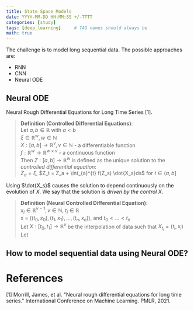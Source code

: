 ```yaml
---
title: State Space Models
date: YYYY-MM-DD HH:MM:SS +/-TTTT
categories: [study]
tags: [deep_learning]     # TAG names should always be 
math: true
---
```


The challenge is to model long sequential data. The possible approaches are:
- RNN
- CNN 
- Neural ODE 

## Neural ODE 
Neural Rough Differential Equations for Long Time Series [1].




> **Definition (Controlled Differential Equations)**:   
> Let $a, b  \in \mathbb{R}$ with $a <b$   
> $\xi \in \mathbb{R}^{w}, w \in \mathbb{N}$   
> $X: [a, b] \rightarrow \mathbb{R}^v, v \in \mathbb{N}$ - a differentiable function   
> $f: \mathbb{R}^w \rightarrow  \mathbb{R}^{w \times v}$ - a continuous function  
> Then $Z: [a, b] \rightarrow \mathbb{R}^w$ is defined as the unique solution to the *controlled differential equation*:   
> $Z_a = \xi$, $Z_t = Z_a  + \int_{a}^{t} f(Z_s) \dot{X_s}ds$ for $t \in (a, b]$

Using $\dot{X_s}$ causes the solution to depend continuously on the evolution of $X$. We say that
the solution is *driven by the control X*.


> **Definition (Neural Controlled Differential Equation)**:   
> $x_i \in \mathbb{R}^{v-1}, v \in \mathbb{N}$, $t_i \in \mathbb{R}$   
> x = $((t_0, x_0), (t_1, x_1), \dots, (t_n, x_n))$, and $t_0 < \dots < t_n$   
> Let $X: [t_0, t_1] \rightarrow \mathbb{R}^v$ be the interpolation of data such that $X_{t_i} = (t_i, x_i)$   
> Let
 


## How to model sequential data using Neural ODE? 













# References
[1] Morrill, James, et al. "Neural rough differential equations for long time series." International Conference on Machine Learning. PMLR, 2021.
